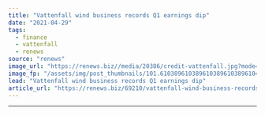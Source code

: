 ```yaml
---
title: "Vattenfall wind business records Q1 earnings dip"
date: "2021-04-29"
tags: 
  - finance
  - vattenfall
  - renews
source: "renews"
image_url: "https://renews.biz//media/20386/credit-vattenfall.jpg?mode=crop&width=770&heightratio=0.6103896103896103896103896104&slimmage=true"
image_fp: "/assets/img/post_thumbnails/101.6103896103896103896103896104&slimmage=true"
lead: "Vattenfall wind business records Q1 earnings dip"
article_url: "https://renews.biz/69210/vattenfall-wind-business-records-q1-earning-dip/"
---
```


---
